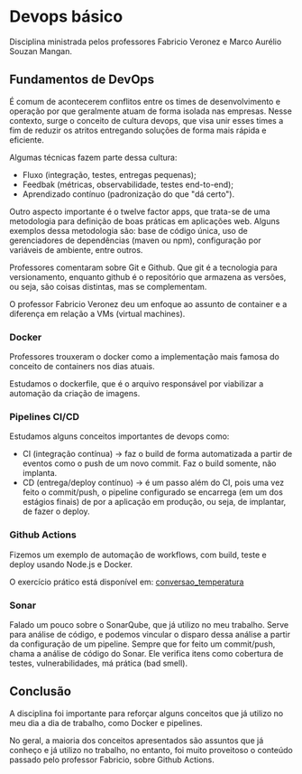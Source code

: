 # Devops básico

Disciplina ministrada pelos professores Fabricio Veronez e Marco Aurélio Souzan Mangan.

## Fundamentos de DevOps

É comum de acontecerem conflitos entre os times de desenvolvimento e operação por que geralmente atuam de forma isolada nas empresas. Nesse contexto, surge o conceito de cultura devops, que visa unir esses times a fim de reduzir os atritos entregando soluções de forma mais rápida e eficiente.

Algumas técnicas fazem parte dessa cultura:

- Fluxo (integração, testes, entregas pequenas);
- Feedbak (métricas, observabilidade, testes end-to-end);
- Aprendizado contínuo (padronização do que "dá certo").

Outro aspecto importante é o twelve factor apps, que trata-se de uma metodologia para definição de boas práticas em aplicações web. Alguns exemplos dessa metodologia são: base de código única, uso de gerenciadores de dependências (maven ou npm), configuração por variáveis de ambiente, entre outros.

Professores comentaram sobre Git e Github. Que git é a tecnologia para versionamento, enquanto github é o repositório que armazena as versões, ou seja, são coisas distintas, mas se complementam.

O professor Fabricio Veronez deu um enfoque ao assunto de container e a diferença em relação a VMs (virtual machines).

### Docker
Professores trouxeram o docker como a implementação mais famosa do conceito de containers nos dias atuais.

Estudamos o dockerfile, que é o arquivo responsável por viabilizar a automação da criação de imagens.

### Pipelines CI/CD
Estudamos alguns conceitos importantes de devops como:

- CI (integração contínua) -> faz o build de forma automatizada a partir de eventos como o push de um novo commit. Faz o build somente, não implanta.
- CD (entrega/deploy contínuo) -> é um passo além do CI, pois uma vez feito o commit/push, o pipeline configurado se encarrega (em um dos estágios finais) de por a aplicação em produção, ou seja, de implantar, de fazer o deploy.

### Github Actions
Fizemos um exemplo de automação de workflows, com build, teste e deploy usando Node.js e Docker.

O exercício prático está disponível em: [conversao_temperatura](./exercicios/conversao-temperatura/)

### Sonar
Falado um pouco sobre o SonarQube, que já utilizo no meu trabalho. Serve para análise de código, e podemos vincular o disparo dessa análise a partir da configuração de um pipeline. Sempre que for feito um commit/push, chama a análise de código do Sonar. Ele verifica itens como cobertura de testes, vulnerabilidades, má prática (bad smell).


## Conclusão
A disciplina foi importante para reforçar alguns conceitos que já utilizo no meu dia a dia de trabalho, como Docker e pipelines.

No geral, a maioria dos conceitos apresentados são assuntos que já conheço e já utilizo no trabalho, no entanto, foi muito proveitoso o conteúdo passado pelo professor Fabricio, sobre Github Actions.
